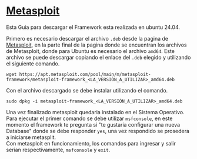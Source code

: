 # <ins>Metasploit</ins>

Esta Guia para descargar el Framework esta realizada en ubuntu 24.04.<br>

Primero es necesario descargar el archivo `.deb` desde la pagina de [Metasploit](https://apt.metasploit.com), en la parte final de la pagina donde se encuentran los archivos de Metasploit, donde para Ubuntu es necesario el archivo `amd64`.
Este archivo se puede descargar copiando el enlace del `.deb` elegido y utilizando el siguiente comando.

```
wget https://apt.metasploit.com/pool/main/m/metasploit-framework/metasploit-framework_<LA_VERSIÓN_A_UTILIZAR>_amd64.deb
```

Con el archivo descargado se debe instalar utilizando el comando.

```
sudo dpkg -i metasploit-framework_<LA_VERSIÓN_A_UTILIZAR>_amd64.deb
```

Una vez finalizado metasploit quedaria instalado en el Sistema Operativo. Para ejecutar el primer comando se debe utilizar `msfconsole`, en este momento el framework te pregunta si "te gustaria configurar una nueva Database" donde se debe responder `yes`, una vez respondido se prosedera a iniciarse metasplit.<br>
Con metasploit en funcionamiento, los comandos para ingresar y salir serian respectivamente, `msfconsole` y `exit`.
